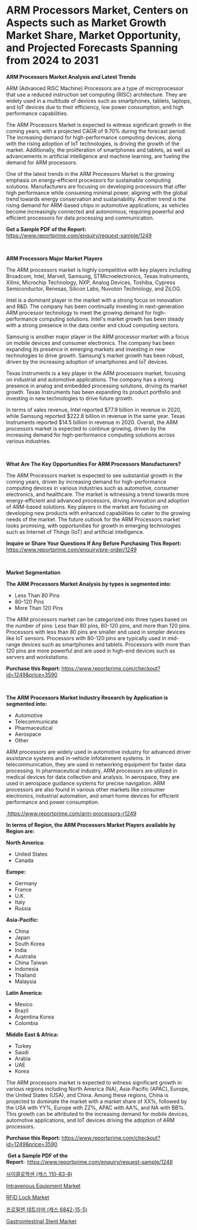 <p><h1>ARM Processors Market, Centers on Aspects such as Market Growth Market Share, Market Opportunity, and Projected Forecasts Spanning from 2024 to 2031</h1></p><p><strong>ARM Processors Market Analysis and Latest Trends</strong></p>
<p><p>ARM (Advanced RISC Machine) Processors are a type of microprocessor that use a reduced instruction set computing (RISC) architecture. They are widely used in a multitude of devices such as smartphones, tablets, laptops, and IoT devices due to their efficiency, low power consumption, and high performance capabilities.</p><p>The ARM Processors Market is expected to witness significant growth in the coming years, with a projected CAGR of 9.70% during the forecast period. The increasing demand for high-performance computing devices, along with the rising adoption of IoT technologies, is driving the growth of the market. Additionally, the proliferation of smartphones and tablets, as well as advancements in artificial intelligence and machine learning, are fueling the demand for ARM processors.</p><p>One of the latest trends in the ARM Processors Market is the growing emphasis on energy-efficient processors for sustainable computing solutions. Manufacturers are focusing on developing processors that offer high performance while consuming minimal power, aligning with the global trend towards energy conservation and sustainability. Another trend is the rising demand for ARM-based chips in automotive applications, as vehicles become increasingly connected and autonomous, requiring powerful and efficient processors for data processing and communication.</p></p>
<p><strong>Get a Sample PDF of the Report:&nbsp;</strong> <a href="https://www.reportprime.com/enquiry/request-sample/1249">https://www.reportprime.com/enquiry/request-sample/1249</a></p>
<p>&nbsp;</p>
<p><strong>ARM Processors Major Market Players</strong></p>
<p><p>The ARM processors market is highly competitive with key players including Broadcom, Intel, Marvell, Samsung, STMicroelectronics, Texas Instruments, Xilinx, Microchip Technology, NXP, Analog Devices, Toshiba, Cypress Semiconductor, Renesas, Silicon Labs, Nuvoton Technology, and ZiLOG.</p><p>Intel is a dominant player in the market with a strong focus on innovation and R&D. The company has been continually investing in next-generation ARM processor technology to meet the growing demand for high-performance computing solutions. Intel's market growth has been steady with a strong presence in the data center and cloud computing sectors.</p><p>Samsung is another major player in the ARM processor market with a focus on mobile devices and consumer electronics. The company has been expanding its presence in emerging markets and investing in new technologies to drive growth. Samsung's market growth has been robust, driven by the increasing adoption of smartphones and IoT devices.</p><p>Texas Instruments is a key player in the ARM processors market, focusing on industrial and automotive applications. The company has a strong presence in analog and embedded processing solutions, driving its market growth. Texas Instruments has been expanding its product portfolio and investing in new technologies to drive future growth.</p><p>In terms of sales revenue, Intel reported $77.9 billion in revenue in 2020, while Samsung reported $222.6 billion in revenue in the same year. Texas Instruments reported $14.5 billion in revenue in 2020. Overall, the ARM processors market is expected to continue growing, driven by the increasing demand for high-performance computing solutions across various industries.</p></p>
<p>&nbsp;</p>
<p><strong>What Are The Key Opportunities For ARM Processors Manufacturers?</strong></p>
<p><p>The ARM Processors market is expected to see substantial growth in the coming years, driven by increasing demand for high-performance computing devices in various industries such as automotive, consumer electronics, and healthcare. The market is witnessing a trend towards more energy-efficient and advanced processors, driving innovation and adoption of ARM-based solutions. Key players in the market are focusing on developing new products with enhanced capabilities to cater to the growing needs of the market. The future outlook for the ARM Processors market looks promising, with opportunities for growth in emerging technologies such as Internet of Things (IoT) and artificial intelligence.</p></p>
<p><strong>Inquire or Share Your Questions If Any Before Purchasing This Report:</strong> <a href="https://www.reportprime.com/enquiry/pre-order/1249">https://www.reportprime.com/enquiry/pre-order/1249</a></p>
<p>&nbsp;</p>
<p><strong>Market Segmentation</strong></p>
<p><strong>The ARM Processors Market Analysis by types is segmented into:</strong></p>
<p><ul><li>Less Than 80 Pins</li><li>80-120 Pins</li><li>More Than 120 Pins</li></ul></p>
<p><p>The ARM processors market can be categorized into three types based on the number of pins: Less than 80 pins, 80-120 pins, and more than 120 pins. Processors with less than 80 pins are smaller and used in simpler devices like IoT sensors. Processors with 80-120 pins are typically used in mid-range devices such as smartphones and tablets. Processors with more than 120 pins are more powerful and are used in high-end devices such as servers and workstations.</p></p>
<p><strong>Purchase this Report:&nbsp;</strong><a href="https://www.reportprime.com/checkout?id=1249&price=3590">https://www.reportprime.com/checkout?id=1249&price=3590</a></p>
<p>&nbsp;</p>
<p><strong>The ARM Processors Market Industry Research by Application is segmented into:</strong></p>
<p><ul><li>Automotive</li><li>Telecommunicate</li><li>Pharmaceutical</li><li>Aerospace</li><li>Other</li></ul></p>
<p><p>ARM processors are widely used in automotive industry for advanced driver assistance systems and in-vehicle infotainment systems. In telecommunication, they are used in networking equipment for faster data processing. In pharmaceutical industry, ARM processors are utilized in medical devices for data collection and analysis. In aerospace, they are used in aerospace guidance systems for precise navigation. ARM processors are also found in various other markets like consumer electronics, industrial automation, and smart home devices for efficient performance and power consumption.</p></p>
<p><a href="https://www.reportprime.com/arm-processors-r1249">&nbsp;https://www.reportprime.com/arm-processors-r1249</a></p>
<p><strong>In terms of Region, the ARM Processors Market Players available by Region are:</strong></p>
<p>
    <p> <strong> North America: </strong>
        <ul>
            <li>United States</li>
            <li>Canada</li>
        </ul>
        </p> 
    <p> <strong> Europe: </strong>
        <ul>
            <li>Germany</li>
            <li>France</li>
            <li>U.K.</li>
            <li>Italy</li>
            <li>Russia</li>
        </ul>
        </p> 
    <p> <strong> Asia-Pacific: </strong>
        <ul>
            <li>China</li>
            <li>Japan</li>
            <li>South Korea</li>
            <li>India</li>
            <li>Australia</li>
            <li>China Taiwan</li>
            <li>Indonesia</li>
            <li>Thailand</li>
            <li>Malaysia</li>
        </ul>
        </p> 
    <p> <strong> Latin America: </strong>
        <ul>
            <li>Mexico</li>
            <li>Brazil</li>
            <li>Argentina Korea</li>
            <li>Colombia</li>
        </ul>
        </p> 
    <p> <strong> Middle East & Africa: </strong>
        <ul>
            <li>Turkey</li>
            <li>Saudi</li>
            <li>Arabia</li>
            <li>UAE</li>
            <li>Korea</li>
        </ul>
    </p>
    </p>
<p><p>The ARM processors market is expected to witness significant growth in various regions including North America (NA), Asia-Pacific (APAC), Europe, the United States (USA), and China. Among these regions, China is projected to dominate the market with a market share of XX%, followed by the USA with YY%, Europe with ZZ%, APAC with AA%, and NA with BB%. This growth can be attributed to the increasing demand for mobile devices, automotive applications, and IoT devices driving the adoption of ARM processors.</p></p>
<p><strong>Purchase this Report: </strong><a href="https://www.reportprime.com/checkout?id=1249&price=3590">https://www.reportprime.com/checkout?id=1249&price=3590</a></p>
<p>&nbsp;<strong>Get a Sample PDF of the Report:&nbsp;&nbsp;</strong><a href="https://www.reportprime.com/enquiry/request-sample/1249">https://www.reportprime.com/enquiry/request-sample/1249</a></p>
<p><strong></strong></p>
<p><p><a href="https://github.com/mduzzalmduzzal601/Market-Research-Report-List-2/blob/main/9821809102120.md">사이클로헥센 (캐스 110-83-8)</a></p><p><a href="https://medium.com/@hskdk2672/global-intravenous-equipment-market-by-product-type-by-application-by-region-and-companies-11c981122006">Intravenous Equipment Market</a></p><p><a href="https://github.com/AnnChovey2023/Market-Research-Report-List-2/blob/main/rfid-lock-market.md">RFID Lock Market</a></p><p><a href="https://github.com/tukangkrupk/Market-Research-Report-List-2/blob/main/5611772102121.md">프로필렌 테트라머 (캐스 6842-15-5)</a></p><p><a href="https://medium.com/@lynnullrich1993/gastrointestinal-stent-industry-sector-market-dynamics-and-future-scenarios-2024-2031-7aead3d24aae">Gastrointestinal Stent Market</a></p></p>
